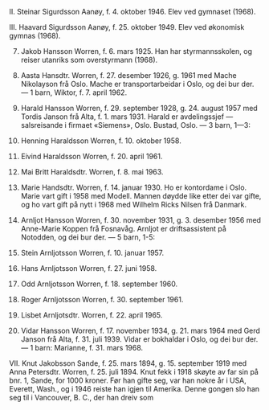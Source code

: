II. Steinar Sigurdsson Aanøy, f. 4. oktober 1946. Elev ved gymnaset (1968).

III. Haavard Sigurdsson Aanøy, f. 25. oktober 1949. Elev ved økonomisk gymnas (1968).

7. Jakob Hansson Worren, f. 6. mars 1925. Han har styrmannsskolen, og reiser utanriks som overstyrmann (1968).

8. Aasta Hansdtr. Worren, f. 27. desember 1926, g. 1961 med Mache Nikolayson frå Oslo. Mache er transportarbeidar i Oslo, og dei bur der. — 1 barn, Wiktor, f. 7. april 1962.

9. Harald Hansson Worren, f. 29. september 1928, g. 24. august 1957 med Tordis Janson frå Alta, f. 1. mars 1931. Harald er avdelingssjef — salsreisande i firmaet «Siemens», Oslo. Bustad, Oslo. — 3 barn, 1—3:

1. Henning Haraldsson Worren, f. 10. oktober 1958.

2. Eivind Haraldsson Worren, f. 20. april 1961.

3. Mai Britt Haraldsdtr. Worren, f. 8. mai 1963.

10. Marie Handsdtr. Worren, f. 14. januar 1930. Ho er kontordame i Oslo. Marie vart gift i 1958 med Modell. Mannen døydde like etter dei var gifte, og ho vart gift på nytt i 1968 med Wilhelm Ricks Nilsen frå Danmark.

11. Arnljot Hansson Worren, f. 30. november 1931, g. 3. desember 1956 med Anne-Marie Koppen frå Fosnavåg. Arnljot er driftsassistent på Notodden, og dei bur der. — 5 barn, 1-5:

1. Stein Arnljotsson Worren, f. 10. januar 1957.

2. Hans Arnljotsson Worren, f. 27. juni 1958.

3. Odd Arnljotsson Worren, f. 18. september 1960.

4. Roger Arnljotsson Worren, f. 30. september 1961.

5. Lisbet Arnljotsdtr. Worren, f. 22. april 1965.

12. Vidar Hansson Worren, f. 17. november 1934, g. 21. mars 1964 med Gerd Janson frå Alta, f. 31. juli 1939. Vidar er bokhaldar i Oslo, og dei bur der. — 1 barn: Marianne, f. 31. mars 1968.

VII. Knut Jakobsson Sande, f. 25. mars 1894, g. 15. september 1919 med Anna Petersdtr. Worren, f. 25. juli 1894. Knut fekk i 1918 skøyte av far sin på bnr. 1, Sande, for 1000 kroner. Før han gifte seg, var han nokre år i USA, Everett, Wash., og i 1946 reiste han igjen til Amerika. Denne gongen slo han seg til i Vancouver, B. C., der han dreiv som